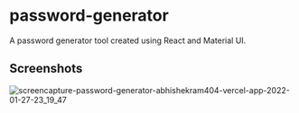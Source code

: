 # password-generator
A password generator tool created using React and Material UI.

## Screenshots
![screencapture-password-generator-abhishekram404-vercel-app-2022-01-27-23_19_47](https://user-images.githubusercontent.com/55845306/151412988-8b5339ff-cfbf-43e6-a1ef-94fe4f49c711.png)
